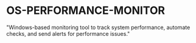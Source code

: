# OS-PERFORMANCE-MONITOR
"Windows-based monitoring tool to track system performance, automate checks, and send alerts for performance issues."
